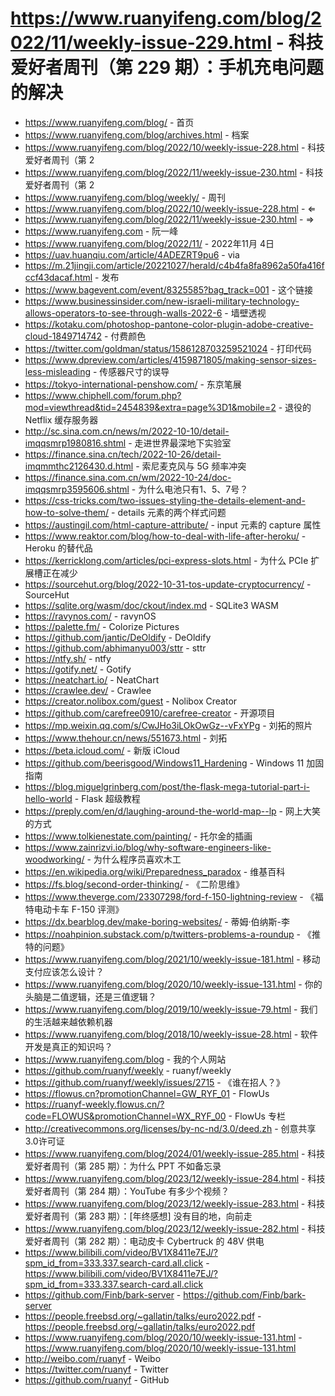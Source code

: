 # https://www.ruanyifeng.com/blog/2022/11/weekly-issue-229.html - 科技爱好者周刊（第 229 期）：手机充电问题的解决

- https://www.ruanyifeng.com/blog/ - 首页
- https://www.ruanyifeng.com/blog/archives.html - 档案
- https://www.ruanyifeng.com/blog/2022/10/weekly-issue-228.html - 科技爱好者周刊（第 2
- https://www.ruanyifeng.com/blog/2022/11/weekly-issue-230.html - 科技爱好者周刊（第 2
- https://www.ruanyifeng.com/blog/weekly/ - 周刊
- https://www.ruanyifeng.com/blog/2022/10/weekly-issue-228.html - ⇐
- https://www.ruanyifeng.com/blog/2022/11/weekly-issue-230.html - ⇒
- https://www.ruanyifeng.com - 阮一峰
- https://www.ruanyifeng.com/blog/2022/11/ - 2022年11月 4日
- https://uav.huanqiu.com/article/4ADEZRT9pu6 - via
- https://m.21jingji.com/article/20221027/herald/c4b4fa8fa8962a50fa416fccf43dacaf.html - 发布
- https://www.bagevent.com/event/8325585?bag_track=001 - 这个链接
- https://www.businessinsider.com/new-israeli-military-technology-allows-operators-to-see-through-walls-2022-6 - 墙壁透视
- https://kotaku.com/photoshop-pantone-color-plugin-adobe-creative-cloud-1849714742 - 付费颜色
- https://twitter.com/goldman/status/1586128703259521024 - 打印代码
- https://www.dpreview.com/articles/4159871805/making-sensor-sizes-less-misleading - 传感器尺寸的误导
- https://tokyo-international-penshow.com/ - 东京笔展
- https://www.chiphell.com/forum.php?mod=viewthread&tid=2454839&extra=page%3D1&mobile=2 - 退役的 Netflix 缓存服务器
- http://sc.sina.com.cn/news/m/2022-10-10/detail-imqqsmrp1980816.shtml - 走进世界最深地下实验室
- https://finance.sina.cn/tech/2022-10-26/detail-imqmmthc2126430.d.html - 索尼麦克风与 5G 频率冲突
- https://finance.sina.com.cn/wm/2022-10-24/doc-imqqsmrp3595606.shtml - 为什么电池只有1、5、7号？
- https://css-tricks.com/two-issues-styling-the-details-element-and-how-to-solve-them/ - details 元素的两个样式问题
- https://austingil.com/html-capture-attribute/ - input 元素的 capture 属性
- https://www.reaktor.com/blog/how-to-deal-with-life-after-heroku/ - Heroku 的替代品
- https://kerricklong.com/articles/pci-express-slots.html - 为什么 PCIe 扩展槽正在减少
- https://sourcehut.org/blog/2022-10-31-tos-update-cryptocurrency/ - SourceHut
- https://sqlite.org/wasm/doc/ckout/index.md - SQLite3 WASM
- https://ravynos.com/ - ravynOS
- https://palette.fm/ - Colorize Pictures
- https://github.com/jantic/DeOldify - DeOldify
- https://github.com/abhimanyu003/sttr - sttr
- https://ntfy.sh/ - ntfy
- https://gotify.net/ - Gotify
- https://neatchart.io/ - NeatChart
- https://crawlee.dev/ - Crawlee
- https://creator.nolibox.com/guest - Nolibox Creator
- https://github.com/carefree0910/carefree-creator - 开源项目
- https://mp.weixin.qq.com/s/CwJHo3iLOkOwGz--vFxYPg - 刘拓的照片
- https://www.thehour.cn/news/551673.html - 刘拓
- https://beta.icloud.com/ - 新版 iCloud
- https://github.com/beerisgood/Windows11_Hardening - Windows 11 加固指南
- https://blog.miguelgrinberg.com/post/the-flask-mega-tutorial-part-i-hello-world - Flask 超级教程
- https://preply.com/en/d/laughing-around-the-world-map--lp - 网上大笑的方式
- https://www.tolkienestate.com/painting/ - 托尔金的插画
- https://www.zainrizvi.io/blog/why-software-engineers-like-woodworking/ - 为什么程序员喜欢木工
- https://en.wikipedia.org/wiki/Preparedness_paradox - 维基百科
- https://fs.blog/second-order-thinking/ - 《二阶思维》
- https://www.theverge.com/23307298/ford-f-150-lightning-review - 《福特电动卡车 F-150 评测》
- https://dx.bearblog.dev/make-boring-websites/ - 蒂姆·伯纳斯-李
- https://noahpinion.substack.com/p/twitters-problems-a-roundup - 《推特的问题》
- https://www.ruanyifeng.com/blog/2021/10/weekly-issue-181.html - 移动支付应该怎么设计？
- https://www.ruanyifeng.com/blog/2020/10/weekly-issue-131.html - 你的头脑是二值逻辑，还是三值逻辑？
- https://www.ruanyifeng.com/blog/2019/10/weekly-issue-79.html - 我们的生活越来越依赖机器
- https://www.ruanyifeng.com/blog/2018/10/weekly-issue-28.html - 软件开发是真正的知识吗？
- https://www.ruanyifeng.com/blog - 我的个人网站
- https://github.com/ruanyf/weekly - ruanyf/weekly
- https://github.com/ruanyf/weekly/issues/2715 - 《谁在招人？》
- https://flowus.cn?promotionChannel=GW_RYF_01 - FlowUs
- https://ruanyf-weekly.flowus.cn/?code=FLOWUS&promotionChannel=WX_RYF_00 - FlowUs 专栏
- http://creativecommons.org/licenses/by-nc-nd/3.0/deed.zh - 创意共享3.0许可证
- https://www.ruanyifeng.com/blog/2024/01/weekly-issue-285.html - 科技爱好者周刊（第 285 期）：为什么 PPT 不如备忘录
- https://www.ruanyifeng.com/blog/2023/12/weekly-issue-284.html - 科技爱好者周刊（第 284 期）：YouTube 有多少个视频？
- https://www.ruanyifeng.com/blog/2023/12/weekly-issue-283.html - 科技爱好者周刊（第 283 期）：[年终感想] 没有目的地，向前走
- https://www.ruanyifeng.com/blog/2023/12/weekly-issue-282.html - 科技爱好者周刊（第 282 期）：电动皮卡 Cybertruck 的 48V 供电
- https://www.bilibili.com/video/BV1X8411e7EJ/?spm_id_from=333.337.search-card.all.click - https://www.bilibili.com/video/BV1X8411e7EJ/?spm_id_from=333.337.search-card.all.click
- https://github.com/Finb/bark-server - https://github.com/Finb/bark-server
- https://people.freebsd.org/~gallatin/talks/euro2022.pdf - https://people.freebsd.org/~gallatin/talks/euro2022.pdf
- https://www.ruanyifeng.com/blog/2020/10/weekly-issue-131.html - https://www.ruanyifeng.com/blog/2020/10/weekly-issue-131.html
- http://weibo.com/ruanyf - Weibo
- https://twitter.com/ruanyf - Twitter
- https://github.com/ruanyf - GitHub